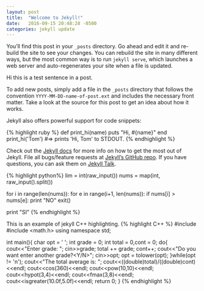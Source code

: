 ```yaml
---
layout: post
title:  "Welcome to Jekyll!"
date:   2016-09-15 20:48:28 -0500
categories: jekyll update
---
```

You’ll find this post in your `_posts` directory. Go ahead and edit it and re-build the site to see your changes. You can rebuild the site in many different ways, but the most common way is to run `jekyll serve`, which launches a web server and auto-regenerates your site when a file is updated.

Hi this is a test sentence in a post.

To add new posts, simply add a file in the `_posts` directory that follows the convention `YYYY-MM-DD-name-of-post.ext` and includes the necessary front matter. Take a look at the source for this post to get an idea about how it works.

Jekyll also offers powerful support for code snippets:

{% highlight ruby %}
def print_hi(name)
  puts "Hi, #{name}"
end
print_hi('Tom')
#=> prints 'Hi, Tom' to STDOUT.
{% endhighlight %}

Check out the [Jekyll docs][jekyll-docs] for more info on how to get the most out of Jekyll. File all bugs/feature requests at [Jekyll’s GitHub repo][jekyll-gh]. If you have questions, you can ask them on [Jekyll Talk][jekyll-talk].

{% highlight python%}
lim = int(raw_input())
nums = map(int, raw_input().split())

for i in range(len(nums)):
    for e in range(i+1, len(nums)):
        if nums[i] > nums[e]:
            print "NO"
            exit()

print "SI"
{% endhighlight %}

This is an example of jekyll C++ highlighting.
{% highlight C++ %}
#include <iostream>
#include <math.h>
using namespace std;

int main(){
    char opt = ' ';
    int grade = 0;
    int total = 0,cont = 0;
    do{
        cout<<"Enter grade: ";
        cin>>grade;
        total += grade;
        cont++;
        cout<<"Do you want enter another grade?<Y/N>";
        cin>>opt;
        opt = tolower(opt); 
    }while(opt != 'n');
    cout<<"The total average is: ";
    cout<<((double)total)/((double)cont)<<endl;
    cout<<cos(360)<<endl;
    cout<<pow(10,10)<<endl;
    cout<<hypot(3,4)<<endl;
    cout<<fmax(3,8)<<endl;
    cout<<isgreater(10.0f,5.0f)<<endl;
return 0;
}
{% endhighlight %}

[jekyll-docs]: http://jekyllrb.com/docs/home
[jekyll-gh]:   https://github.com/jekyll/jekyll
[jekyll-talk]: https://talk.jekyllrb.com/
